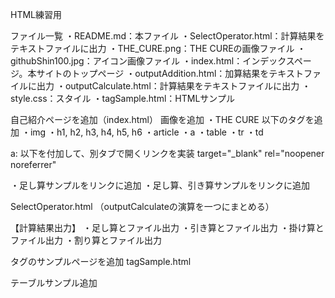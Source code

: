 HTML練習用

ファイル一覧
・README.md：本ファイル
・SelectOperator.html：計算結果をテキストファイルに出力
・THE_CURE.png：THE CUREの画像ファイル
・githubShin100.jpg：アイコン画像ファイル
・index.html：インデックスページ。本サイトのトップページ
・outputAddition.html：加算結果をテキストファイルに出力
・outputCalculate.html：計算結果をテキストファイルに出力
・style.css：スタイル
・tagSample.html：HTMLサンプル

自己紹介ページを追加（index.html）
画像を追加
・THE CURE
以下のタグを追加
・img
・h1, h2, h3, h4, h5, h6
・article
・a
・table
・tr
・td

a: 以下を付加して、別タブで開くリンクを実装
target="_blank" rel="noopener noreferrer"

・足し算サンプルをリンクに追加
・足し算、引き算サンプルをリンクに追加

SelectOperator.html
（outputCalculateの演算を一つにまとめる）

【計算結果出力】
・足し算とファイル出力
・引き算とファイル出力
・掛け算とファイル出力
・割り算とファイル出力

タグのサンプルページを追加
tagSample.html

テーブルサンプル追加
